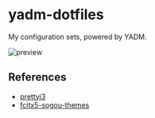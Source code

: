 # yadm-dotfiles
My configuration sets, powered by YADM.

![preview](https://cdn.jsdelivr.net/gh/Zolyn/Vita/img/2022-07-05_21-55.png)

## References
- [prettyi3](https://github.com/aeghn/prettyi3)
- [fcitx5-sogou-themes](https://github.com/sxqsfun/fcitx5-sogou-themes)
